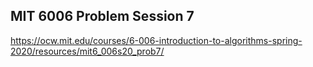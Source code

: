 ## MIT 6006 Problem Session 7

https://ocw.mit.edu/courses/6-006-introduction-to-algorithms-spring-2020/resources/mit6_006s20_prob7/
